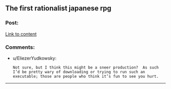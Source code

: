 ## The first rationalist japanese rpg

### Post:

[Link to content](https://gamejolt.com/games/yud/394466)

### Comments:

- u/EliezerYudkowsky:
  ```
  Not sure, but I think this might be a sneer production?  As such I’d be pretty wary of downloading or trying to run such an executable; those are people who think it’s fun to see you hurt.
  ```

---

